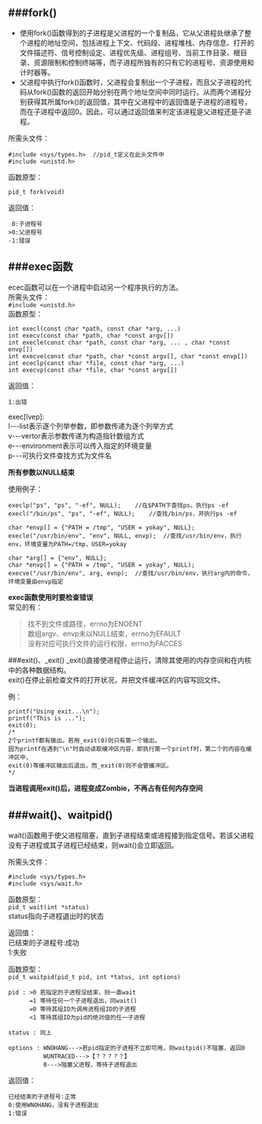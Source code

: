 ###fork()
---
+ 使用fork()函数得到的子进程是父进程的一个复制品，它从父进程处继承了整个进程的地址空间，包括进程上下文、代码段、进程堆栈、内存信息、打开的文件描述符、信号控制设定、进程优先级、进程组号、当前工作目录、根目录、资源限制和控制终端等，而子进程所独有的只有它的进程号、资源使用和计时器等。  
+ 父进程中执行fork()函数时，父进程会复制出一个子进程，而且父子进程的代码从fork()函数的返回开始分别在两个地址空间中同时运行。从而两个进程分别获得其所属fork()的返回值，其中在父进程中的返回值是子进程的进程号，而在子进程中返回0。因此，可以通过返回值来判定该进程是父进程还是子进程。

所需头文件：   

	#include <sys/types.h>	//pid_t定义在此头文件中
	#include <unistd.h>

函数原型：

	pid_t fork(void)

返回值：

	 0:子进程号
	>0:父进程号
	-1:错误

###exec函数
---
ecec函数可以在一个进程中启动另一个程序执行的方法。  
所需头文件：  
` #include <unistd.h> `  
函数原型：  

	int execl(const char *path, const char *arg, ...)
	int execv(const char *path, char *const argv[])
	int execle(const char *path, const char *arg, ... , char *const envp[])
	int execve(const char *path, char *const argv[], char *const envp[])
	int ececlp(const char *file, const char *arg, ...)
	int execvp(const char *file, char *const argv[])

返回值：

	1:出错

exec[lvep]:  
	   l---list表示逐个列举参数，即参数传递为逐个列举方式   
	   v---vertor表示参数传递为构造指针数组方式  
	   e---environment表示可以传入指定的环境变量  
	   p---可执行文件查找方式为文件名  

__所有参数以NULL结束__  

使用例子：  

	execlp("ps", "ps", "-ef", NULL);	//在$PATH下查找ps，执行ps -ef
	execl("/bin/ps", "ps", "-ef", NULL);	//查找/bin/ps，并执行ps -ef

	char *envp[] = {"PATH = /tmp", "USER = yokay", NULL};
	execle("/usr/bin/env", "env", NULL, envp);	//查找/usr/bin/env，执行env，环境变量为PATH=/tmp，USER=yokay

	char *arg[] = {"env", NULL};
	char *envp[] = {"PATH = /tmp", "USER = yokay", NULL);
	execve("/usr/bin/env", arg, evnp);	//查找/usr/bin/env，执行arg内的命令，环境变量由envp指定

__exec函数使用时要检查错误__  
常见的有：
> 找不到文件或路径，errno为ENOENT  
> 数组argv、envp未以NULL结束，errno为EFAULT  
> 没有对应可执行文件的运行权限，errno为FACCES  


###exit()、_exit()
_exit()直接使进程停止运行，清除其使用的内存空间和在内核中的各种数据结构。  
exit()在停止前检查文件的打开状况，并把文件缓冲区的内容写回文件。  

例：  

	printf("Using exit...\n");
	printf("This is ...");
	exit(0);	
	/* 
	2个printf都有输出。若用_exit(0)则只有第一个输出。
	因为printf在遇到"\n"时自动读取缓冲区内容，即执行第一个printf时，第二个的内容在缓冲区中，	
	exit(0)等缓冲区输出后退出，而_exit(0)则不会管缓冲区。
	*/

__当进程调用exit()后，进程变成Zombie，不再占有任何内存空间__  

###wait()、waitpid()
---
wait()函数用于使父进程阻塞，直到子进程结束或进程接到指定信号。若该父进程没有子进程或其子进程已经结束，则wait()会立即返回。  

所需头文件：  

	#include <sys/types.h>
	#include <sys/wait.h>
	
函数原型：  
` pid_t wait(int *status) `  
status指向子进程退出时的状态  

返回值：  
	已结束的子进程号:成功  
	              1:失败  
	              
函数原型：  
` pid_t waitpid(pid_t pid, int *tatus, int options) `  

	pid : >0 若指定的子进程没结束，则一直wait
		  =1 等待任何一个子进程退出，同wait()
		  =0 等待其组ID为调用进程组ID的子进程
		  <1 等待其组ID为pid的绝对值的任一子进程
		  
	status : 同上
	
	options : WNOHANG--->若pid指定的子进程不立即可用，则waitpid()不阻塞，返回0
			  WUNTRACED--->【？？？？？】
			  0--->阻塞父进程，等待子进程退出
			  
返回值：  

	已经结束的子进程号:正常
	0:使用WNOHANG，没有子进程退出
	1:错误
